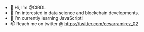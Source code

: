 - 👋 Hi, I’m @CIRDL
- 👀 I’m interested in data science and blockchain developments.
- 🌱 I’m currently learning JavaScript! 
- 📫 Reach me on twitter @ https://twitter.com/cesarramirez_02 

